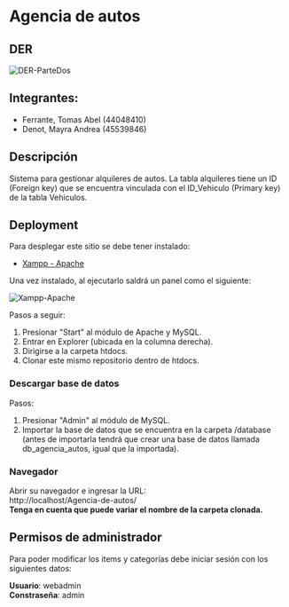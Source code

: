 
# Agencia de autos

## DER

![DER-ParteDos](https://github.com/user-attachments/assets/ab55e2a3-322b-42f0-8595-49e5081364c8)

## Integrantes:
- Ferrante, Tomas Abel (44048410)
- Denot, Mayra Andrea (45539846)

## Descripción
Sistema para gestionar alquileres de autos. La tabla alquileres tiene un ID (Foreign key) que se encuentra vinculada con el ID_Vehiculo (Primary key) de la tabla Vehiculos.


## Deployment

Para desplegar este sitio se debe tener instalado:
- [Xampp - Apache](https://www.apachefriends.org/download.html)

Una vez instalado, al ejecutarlo saldrá un panel como el siguiente:

![Xampp-Apache](https://www.mclibre.org/consultar/php/img/xampp/xampp-control-panel-firewall-01.png)

Pasos a seguir:
1. Presionar "Start" al módulo de Apache y MySQL.
2. Entrar en Explorer (ubicada en la columna derecha).
3. Dirigirse a la carpeta htdocs.
4. Clonar este mismo repositorio dentro de htdocs.

### Descargar base de datos

Pasos:
1. Presionar "Admin" al módulo de MySQL.
2. Importar la base de datos que se encuentra en la carpeta /database (antes de importarla tendrá que crear una base de datos llamada db_agencia_autos, igual que la importada).

### Navegador
Abrir su navegador e ingresar la URL:  
http://localhost/Agencia-de-autos/  
**Tenga en cuenta que puede variar el nombre de la carpeta clonada.**

## Permisos de administrador
Para poder modificar los items y categorías debe iniciar sesión con los siguientes datos:

**Usuario**: webadmin  
**Constraseña**: admin

